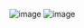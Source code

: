 ![image](https://github.com/Lgvju/hw3.1-DOCKER-TASK2/assets/128090897/7db1f52c-55f7-4aab-b1b1-c76adcdc2fc3)
![image](https://github.com/Lgvju/hw3.1-DOCKER-TASK2/assets/128090897/c0c695cd-f047-42e6-a885-4d8aeb994cab)

